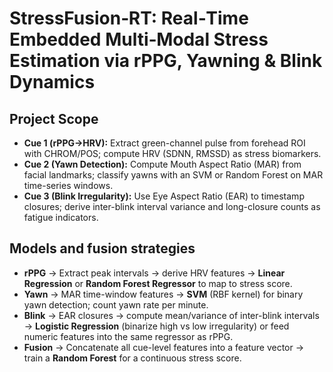 # StressFusion‑RT: Real‑Time Embedded Multi‑Modal Stress Estimation via rPPG, Yawning & Blink Dynamics

## Project Scope

- **Cue 1 (rPPG→HRV):** Extract green-channel pulse from forehead ROI with CHROM/POS; compute HRV (SDNN, RMSSD) as stress biomarkers.
- **Cue 2 (Yawn Detection):** Compute Mouth Aspect Ratio (MAR) from facial landmarks; classify yawns with an SVM or Random Forest on MAR time-series windows.
- **Cue 3 (Blink Irregularity):** Use Eye Aspect Ratio (EAR) to timestamp closures; derive inter-blink interval variance and long-closure counts as fatigue indicators.

## Models and fusion strategies

- **rPPG** → Extract peak intervals → derive HRV features → **Linear Regression** or **Random Forest Regressor** to map to stress score.
- **Yawn** → MAR time-window features → **SVM** (RBF kernel) for binary yawn detection; count yawn rate per minute.
- **Blink** → EAR closures → compute mean/variance of inter-blink intervals → **Logistic Regression** (binarize high vs low irregularity) or feed numeric features into the same regressor as rPPG.    
- **Fusion** → Concatenate all cue-level features into a feature vector → train a **Random Forest** for a continuous stress score.
